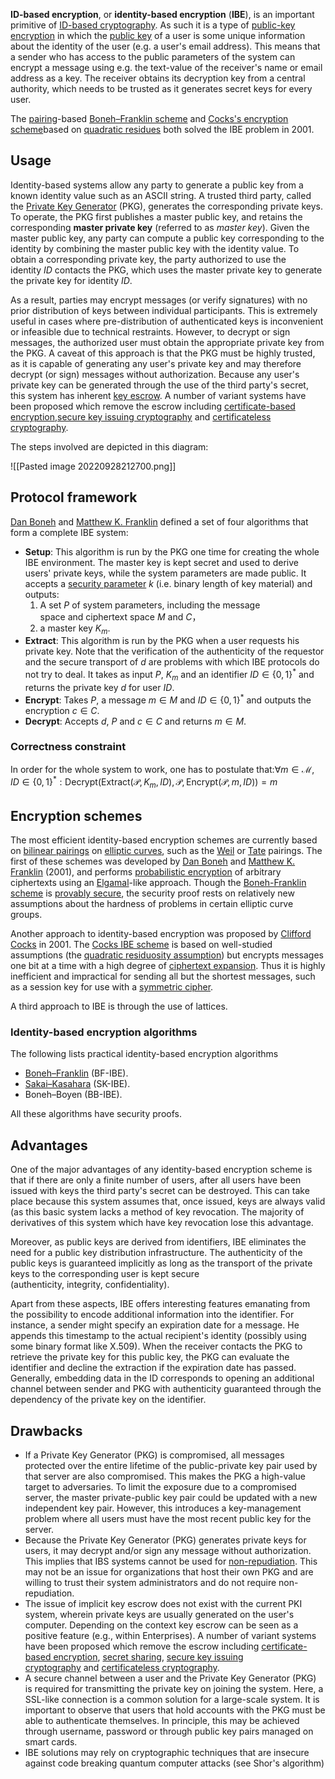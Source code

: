 **ID-based encryption**, or **identity-based encryption** (**IBE**), is an important primitive of [ID-based cryptography](https://en.wikipedia.org/wiki/ID-based_cryptography "ID-based cryptography"). As such it is a type of [public-key encryption](https://en.wikipedia.org/wiki/Public-key_encryption "Public-key encryption") in which the [public key](https://en.wikipedia.org/wiki/Public_key "Public key") of a user is some unique information about the identity of the user (e.g. a user's email address). This means that a sender who has access to the public parameters of the system can encrypt a message using e.g. the text-value of the receiver's name or email address as a key. The receiver obtains its decryption key from a central authority, which needs to be trusted as it generates secret keys for every user.

The [pairing](https://en.wikipedia.org/wiki/Pairing-based_cryptography "Pairing-based cryptography")-based [Boneh–Franklin scheme](https://en.wikipedia.org/wiki/Boneh%E2%80%93Franklin_scheme "Boneh–Franklin scheme") and [Cocks's encryption scheme](https://en.wikipedia.org/wiki/Cocks_IBE_scheme "Cocks IBE scheme")based on [quadratic residues](https://en.wikipedia.org/wiki/Quadratic_residue "Quadratic residue") both solved the IBE problem in 2001.

## Usage

Identity-based systems allow any party to generate a public key from a known identity value such as an ASCII string. A trusted third party, called the [Private Key Generator](https://en.wikipedia.org/w/index.php?title=Private_Key_Generator&action=edit&redlink=1 "Private Key Generator (page does not exist)") (PKG), generates the corresponding private keys. To operate, the PKG first publishes a master public key, and retains the corresponding **master private key** (referred to as _master key_). Given the master public key, any party can compute a public key corresponding to the identity by combining the master public key with the identity value. To obtain a corresponding private key, the party authorized to use the identity _ID_ contacts the PKG, which uses the master private key to generate the private key for identity _ID_.

As a result, parties may encrypt messages (or verify signatures) with no prior distribution of keys between individual participants. This is extremely useful in cases where pre-distribution of authenticated keys is inconvenient or infeasible due to technical restraints. However, to decrypt or sign messages, the authorized user must obtain the appropriate private key from the PKG. A caveat of this approach is that the PKG must be highly trusted, as it is capable of generating any user's private key and may therefore decrypt (or sign) messages without authorization. Because any user's private key can be generated through the use of the third party's secret, this system has inherent [key escrow](https://en.wikipedia.org/wiki/Key_escrow "Key escrow"). A number of variant systems have been proposed which remove the escrow including [certificate-based encryption](https://en.wikipedia.org/wiki/Certificate-based_encryption "Certificate-based encryption"),[secure key issuing cryptography](https://en.wikipedia.org/wiki/Secure_key_issuing_cryptography "Secure key issuing cryptography") and [certificateless cryptography](https://en.wikipedia.org/wiki/Certificateless_cryptography "Certificateless cryptography").

The steps involved are depicted in this diagram:

![[Pasted image 20220928212700.png]]

## Protocol framework

[Dan Boneh](https://en.wikipedia.org/wiki/Dan_Boneh "Dan Boneh") and [Matthew K. Franklin](https://en.wikipedia.org/wiki/Matthew_K._Franklin "Matthew K. Franklin") defined a set of four algorithms that form a complete IBE system:

- **Setup**: This algorithm is run by the PKG one time for creating the whole IBE environment. The master key is kept secret and used to derive users' private keys, while the system parameters are made public. It accepts a [security parameter](https://en.wikipedia.org/wiki/Security_parameter "Security parameter") $k$ (i.e. binary length of key material) and outputs:
	1.  A set $P$ of system parameters, including the message space and ciphertext space $M$ and $C$，
	2.  a master key $K_m$.
- **Extract**: This algorithm is run by the PKG when a user requests his private key. Note that the verification of the authenticity of the requestor and the secure transport of $d$ are problems with which IBE protocols do not try to deal. It takes as input $P$, $K_m$ and an identifier $ID\in \left\{0,1\right\}^{*}$ and returns the private key $d$ for user $ID$.
- **Encrypt**: Takes $P$, a message $m \in {M}$ and $ID\in \left\{0,1\right\}^{*}$ and outputs the encryption $c\in {C}$.
- **Decrypt**: Accepts $d$, $P$ and $c\in {C}$ and returns $m\in{M}$.

### Correctness constraint

In order for the whole system to work, one has to postulate that:${\displaystyle \forall m\in {\mathcal {M}},ID\in \left\{0,1\right\}^{*}:\mathrm {Decrypt} \left(\mathrm {Extract} \left({\mathcal {P}},K_{m},ID\right),{\mathcal {P}},\mathrm {Encrypt} \left({\mathcal {P}},m,ID\right)\right)=m}$

## Encryption schemes

The most efficient identity-based encryption schemes are currently based on [bilinear pairings](https://en.wikipedia.org/wiki/Pairing "Pairing") on [elliptic curves](https://en.wikipedia.org/wiki/Elliptic_curves "Elliptic curves"), such as the [Weil](https://en.wikipedia.org/wiki/Weil_pairing "Weil pairing") or [Tate](https://en.wikipedia.org/wiki/Tate_pairing "Tate pairing") pairings. The first of these schemes was developed by [Dan Boneh](https://en.wikipedia.org/wiki/Dan_Boneh "Dan Boneh") and [Matthew K. Franklin](https://en.wikipedia.org/wiki/Matthew_K._Franklin "Matthew K. Franklin") (2001), and performs [probabilistic encryption](https://en.wikipedia.org/wiki/Probabilistic_encryption "Probabilistic encryption") of arbitrary ciphertexts using an [Elgamal](https://en.wikipedia.org/wiki/ElGamal_encryption "ElGamal encryption")-like approach. Though the [Boneh-Franklin scheme](https://en.wikipedia.org/wiki/BonehFranklinScheme "BonehFranklinScheme") is [provably secure](https://en.wikipedia.org/wiki/Provable_security "Provable security"), the security proof rests on relatively new assumptions about the hardness of problems in certain elliptic curve groups.

Another approach to identity-based encryption was proposed by [Clifford Cocks](https://en.wikipedia.org/wiki/Clifford_Cocks "Clifford Cocks") in 2001. The [Cocks IBE scheme](https://en.wikipedia.org/wiki/Cocks_IBE_scheme "Cocks IBE scheme") is based on well-studied assumptions (the [quadratic residuosity assumption](https://en.wikipedia.org/wiki/Quadratic_residuosity_problem "Quadratic residuosity problem")) but encrypts messages one bit at a time with a high degree of [ciphertext expansion](https://en.wikipedia.org/wiki/Ciphertext_expansion "Ciphertext expansion"). Thus it is highly inefficient and impractical for sending all but the shortest messages, such as a session key for use with a [symmetric cipher](https://en.wikipedia.org/wiki/Symmetric_cipher "Symmetric cipher").

A third approach to IBE is through the use of lattices.

### Identity-based encryption algorithms

The following lists practical identity-based encryption algorithms

-   [Boneh–Franklin](https://en.wikipedia.org/wiki/Boneh%E2%80%93Franklin_scheme "Boneh–Franklin scheme") (BF-IBE).
-   [Sakai–Kasahara](https://en.wikipedia.org/wiki/Sakai%E2%80%93Kasahara_scheme "Sakai–Kasahara scheme") (SK-IBE).
-   Boneh–Boyen (BB-IBE).

All these algorithms have security proofs.

## Advantages

One of the major advantages of any identity-based encryption scheme is that if there are only a finite number of users, after all users have been issued with keys the third party's secret can be destroyed. This can take place because this system assumes that, once issued, keys are always valid (as this basic system lacks a method of key revocation. The majority of derivatives of this system which have key revocation lose this advantage.

Moreover, as public keys are derived from identifiers, IBE eliminates the need for a public key distribution infrastructure. The authenticity of the public keys is guaranteed implicitly as long as the transport of the private keys to the corresponding user is kept secure (authenticity, integrity, confidentiality).

Apart from these aspects, IBE offers interesting features emanating from the possibility to encode additional information into the identifier. For instance, a sender might specify an expiration date for a message. He appends this timestamp to the actual recipient's identity (possibly using some binary format like X.509). When the receiver contacts the PKG to retrieve the private key for this public key, the PKG can evaluate the identifier and decline the extraction if the expiration date has passed. Generally, embedding data in the ID corresponds to opening an additional channel between sender and PKG with authenticity guaranteed through the dependency of the private key on the identifier.

## Drawbacks

- If a Private Key Generator (PKG) is compromised, all messages protected over the entire lifetime of the public-private key pair used by that server are also compromised. This makes the PKG a high-value target to adversaries. To limit the exposure due to a compromised server, the master private-public key pair could be updated with a new independent key pair. However, this introduces a key-management problem where all users must have the most recent public key for the server.
- Because the Private Key Generator (PKG) generates private keys for users, it may decrypt and/or sign any message without authorization. This implies that IBS systems cannot be used for [non-repudiation](https://en.wikipedia.org/wiki/Non-repudiation "Non-repudiation"). This may not be an issue for organizations that host their own PKG and are willing to trust their system administrators and do not require non-repudiation.
- The issue of implicit key escrow does not exist with the current PKI system, wherein private keys are usually generated on the user's computer. Depending on the context key escrow can be seen as a positive feature (e.g., within Enterprises). A number of variant systems have been proposed which remove the escrow including [certificate-based encryption](https://en.wikipedia.org/wiki/Certificate-based_encryption "Certificate-based encryption"), [secret sharing](https://en.wikipedia.org/wiki/Secret_sharing "Secret sharing"), [secure key issuing cryptography](https://en.wikipedia.org/wiki/Secure_key_issuing_cryptography "Secure key issuing cryptography") and [certificateless cryptography](https://en.wikipedia.org/wiki/Certificateless_cryptography "Certificateless cryptography").
- A secure channel between a user and the Private Key Generator (PKG) is required for transmitting the private key on joining the system. Here, a SSL-like connection is a common solution for a large-scale system. It is important to observe that users that hold accounts with the PKG must be able to authenticate themselves. In principle, this may be achieved through username, password or through public key pairs managed on smart cards.
- IBE solutions may rely on cryptographic techniques that are insecure against code breaking quantum computer attacks (see Shor's algorithm)